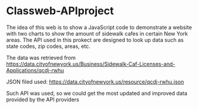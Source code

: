 # Classweb-APIproject
The idea of this web is to show a JavaScript code to demonstrate a website with two charts to show the amount of sidewalk cafes in certain New York areas. The API used in this prokect are designed to look up data such as state codes, zip codes, areas, etc. 

The data was retrieved from https://data.cityofnewyork.us/Business/Sidewalk-Caf-Licenses-and-Applications/qcdj-rwhu

JSON filed used: https://data.cityofnewyork.us/resource/qcdj-rwhu.json

Such API was used, so we could get the most updated and improved data provided by the API providers
